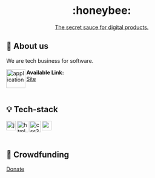 <h1 align="center">
    :honeybee:
</h1>

<p align="center">
  <a href=https://linkedin.com/company/mangangaba>The secret sauce for digital products.</a>
</p>

<a id="https://github.com/gu-lak/mangangaba#grapes--projeto"></a>
## :pencil:  About us
We are tech business for software.

<img align="left" src="https://github.com/mariabarkouzou/Create-An-Awesome-README.md-File/blob/main/SVG%20Icons/Social%20Media%20SVG%20Icons/website.svg" height="50" alt="application"/>


<strong>Available Link:</strong> <br>
[Site](https://mangangaba.com.br) 

&nbsp;

<a id="https://github.com/gu-lak/mangangaba#bulb--tecnologias"></a>
## :bulb:  Tech-stack 

<p align="left">
    <img align="left" src="https://github.com/leungwensen/svg-icon/blob/master/dist/svg/logos/javascript.svg" height="25" alt="js icon"/>
&nbsp;
<img align="left" src="https://github.com/mariabarkouzou/Create-An-Awesome-README.md-File/blob/main/SVG%20Icons/Programming%20Languages%20SVG%20Icons/html-5.svg" height="30" alt="html5 icon"/>
<img align="left" src="https://github.com/mariabarkouzou/Create-An-Awesome-README.md-File/blob/main/SVG%20Icons/Design%20%26%20CSS%20Libraries%20SVG%20Icons/css3.svg" height="30" alt="css3 icon"/>
<img align="left" src="https://github.com/mariabarkouzou/Create-An-Awesome-README.md-File/blob/main/SVG%20Icons/Design%20%26%20CSS%20Libraries%20SVG%20Icons/sass.svg" height="25" alt="sass icon"/>

</p>

<br>

<a id="https://github.com/gu-lak/mangangaba#busts_in_silhouette-colaboradores"></a>
## :busts_in_silhouette: Crowdfunding

[Donate](https://mangangaba.com.br/assets/pages/links.html)

<br>

